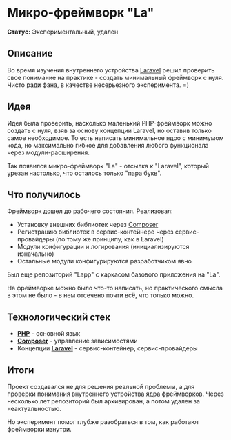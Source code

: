 # Микро-фреймворк "La"

**Статус:** Экспериментальный, удален

## Описание

Во время изучения внутреннего устройства [Laravel](../../tech/frameworks/Laravel.md) решил проверить свое понимание на практике - создать минимальный фреймворк с нуля. Чисто ради фана, в качестве несерьезного эксперимента. =)

## Идея

Идея была проверить, насколько маленький PHP-фреймворк можно создать с нуля, взяв за основу концепции Laravel, но оставив только самое необходимое. То есть написать минимальное ядро с минимумом кода, но максимально гибкое для добавления любого функционала через модули-расширения.

Так появился микро-фреймворк "La" - отсылка к "Laravel", который урезан настолько, что осталось только "пара букв".

## Что получилось

Фреймворк дошел до рабочего состояния. Реализовал:

- Установку внешних библиотек через [Composer](../../tech/tech-tools/Composer.md)
- Регистрацию библиотек в сервис-контейнере через сервис-провайдеры (по тому же принципу, как в Laravel)
- Модули конфигурации и логирования (инициализируются изначально)
- Остальные модули конфигурируются разработчиком явно

Был еще репозиторий "Lapp" с каркасом базового приложения на "La".

На фреймворке можно было что-то написать, но практического смысла в этом не было - в нем отсечено почти всё, что только можно.

## Технологический стек

- **[PHP](../../tech/languages/PHP.md)** - основной язык
- **[Composer](../../tech/tech-tools/Composer.md)** - управление зависимостями
- Концепции **[Laravel](../../tech/frameworks/Laravel.md)** - сервис-контейнер, сервис-провайдеры

## Итоги

Проект создавался не для решения реальной проблемы, а для проверки понимания внутреннего устройства ядра фреймворков. Через несколько лет репозиторий был архивирован, а потом удален за неактуальностью.

Но эксперимент помог глубже разобраться в том, как работают фреймворки изнутри.
